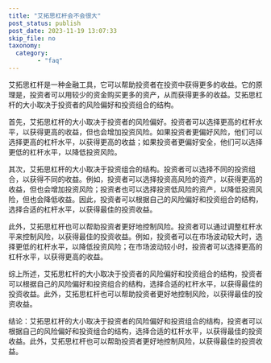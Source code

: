 ```yaml
---
title: "艾拓思杠杆会不会很大"
post_status: publish
post_date: 2023-11-19 13:07:33
skip_file: no
taxonomy:
  category:
        - "faq"
---
```


艾拓思杠杆是一种金融工具，它可以帮助投资者在投资中获得更多的收益。它的原理是，投资者可以用较少的资金购买更多的资产，从而获得更多的收益。艾拓思杠杆的大小取决于投资者的风险偏好和投资组合的结构。

首先，艾拓思杠杆的大小取决于投资者的风险偏好。投资者可以选择更高的杠杆水平，以获得更高的收益，但也会增加投资风险。如果投资者更偏好风险，他们可以选择更高的杠杆水平，以获得更高的收益；如果投资者更偏好安全，他们可以选择更低的杠杆水平，以降低投资风险。

其次，艾拓思杠杆的大小取决于投资组合的结构。投资者可以选择不同的投资组合，以获得不同的收益。例如，投资者可以选择投资高风险的资产，以获得更高的收益，但也会增加投资风险；投资者也可以选择投资低风险的资产，以降低投资风险，但也会降低收益。因此，投资者可以根据自己的风险偏好和投资组合的结构，选择合适的杠杆水平，以获得最佳的投资收益。

此外，艾拓思杠杆也可以帮助投资者更好地控制风险。投资者可以通过调整杠杆水平来控制风险，以获得最佳的投资收益。例如，投资者可以在市场波动较大时，选择更低的杠杆水平，以降低投资风险；在市场波动较小时，投资者可以选择更高的杠杆水平，以获得更高的收益。

综上所述，艾拓思杠杆的大小取决于投资者的风险偏好和投资组合的结构，投资者可以根据自己的风险偏好和投资组合的结构，选择合适的杠杆水平，以获得最佳的投资收益。此外，艾拓思杠杆也可以帮助投资者更好地控制风险，以获得最佳的投资收益。

结论：艾拓思杠杆的大小取决于投资者的风险偏好和投资组合的结构，投资者可以根据自己的风险偏好和投资组合的结构，选择合适的杠杆水平，以获得最佳的投资收益。此外，艾拓思杠杆也可以帮助投资者更好地控制风险，以获得最佳的投资收益。
